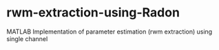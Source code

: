# rwm-extraction-using-Radon
MATLAB Implementation of parameter estimation (rwm extraction) using single channel
